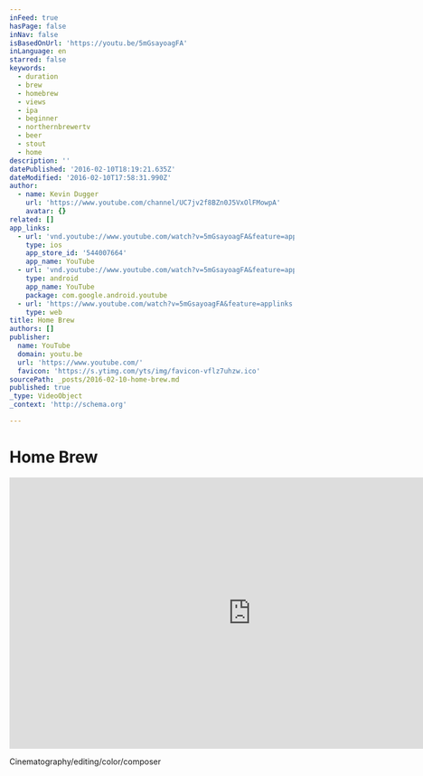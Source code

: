 ```yaml
---
inFeed: true
hasPage: false
inNav: false
isBasedOnUrl: 'https://youtu.be/5mGsayoagFA'
inLanguage: en
starred: false
keywords:
  - duration
  - brew
  - homebrew
  - views
  - ipa
  - beginner
  - northernbrewertv
  - beer
  - stout
  - home
description: ''
datePublished: '2016-02-10T18:19:21.635Z'
dateModified: '2016-02-10T17:58:31.990Z'
author:
  - name: Kevin Dugger
    url: 'https://www.youtube.com/channel/UC7jv2f8BZn0J5VxOlFMowpA'
    avatar: {}
related: []
app_links:
  - url: 'vnd.youtube://www.youtube.com/watch?v=5mGsayoagFA&feature=applinks'
    type: ios
    app_store_id: '544007664'
    app_name: YouTube
  - url: 'vnd.youtube://www.youtube.com/watch?v=5mGsayoagFA&feature=applinks'
    type: android
    app_name: YouTube
    package: com.google.android.youtube
  - url: 'https://www.youtube.com/watch?v=5mGsayoagFA&feature=applinks'
    type: web
title: Home Brew
authors: []
publisher:
  name: YouTube
  domain: youtu.be
  url: 'https://www.youtube.com/'
  favicon: 'https://s.ytimg.com/yts/img/favicon-vflz7uhzw.ico'
sourcePath: _posts/2016-02-10-home-brew.md
published: true
_type: VideoObject
_context: 'http://schema.org'

---
```

# Home Brew

<iframe src="https://cdn.embedly.com/widgets/media.html?src=https%3A%2F%2Fwww.youtube.com%2Fembed%2F5mGsayoagFA%3Ffeature%3Doembed&amp;url=https%3A%2F%2Fwww.youtube.com%2Fwatch%3Fv%3D5mGsayoagFA%26feature%3Dyoutu.be&amp;image=https%3A%2F%2Fi.ytimg.com%2Fvi%2F5mGsayoagFA%2Fhqdefault.jpg&amp;key=b7d04c9b404c499eba89ee7072e1c4f7&amp;type=text%2Fhtml&amp;schema=youtube" width="854" height="480" scrolling="no" frameborder="0" allowfullscreen="allowfullscreen" style=""></iframe>

Cinematography/editing/color/composer